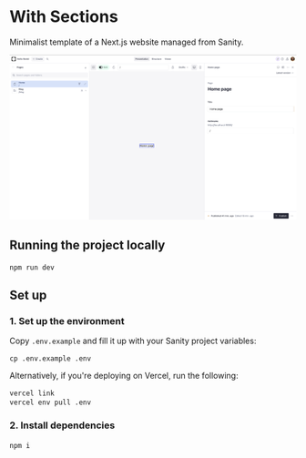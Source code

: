 # With Sections

Minimalist template of a Next.js website managed from Sanity.

![Studio Overview](./public/studio.png)

## Running the project locally

```
npm run dev
```

## Set up

### 1. Set up the environment

Copy `.env.example` and fill it up with your Sanity project variables:

```
cp .env.example .env
```

Alternatively, if you're deploying on Vercel, run the following:

```
vercel link
vercel env pull .env
```

### 2. Install dependencies

```
npm i
```
